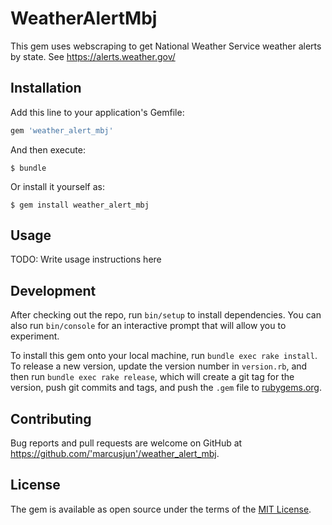 # WeatherAlertMbj

This gem uses webscraping to get National Weather Service weather alerts by state. See https://alerts.weather.gov/

## Installation

Add this line to your application's Gemfile:

```ruby
gem 'weather_alert_mbj'
```

And then execute:

    $ bundle

Or install it yourself as:

    $ gem install weather_alert_mbj

## Usage

TODO: Write usage instructions here

## Development

After checking out the repo, run `bin/setup` to install dependencies. You can also run `bin/console` for an interactive prompt that will allow you to experiment.

To install this gem onto your local machine, run `bundle exec rake install`. To release a new version, update the version number in `version.rb`, and then run `bundle exec rake release`, which will create a git tag for the version, push git commits and tags, and push the `.gem` file to [rubygems.org](https://rubygems.org).

## Contributing

Bug reports and pull requests are welcome on GitHub at https://github.com/'marcusjun'/weather_alert_mbj.

## License

The gem is available as open source under the terms of the [MIT License](https://opensource.org/licenses/MIT).
